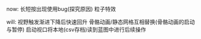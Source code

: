 now:
长短按出现使用bug(探究原因)
粒子特效

will:
视野触发渐进下降后快速回升
骨骼动画/静态网格互相替换(骨骼动画的启动与暂停)
启动视口将本地(csv存档)读到蓝图中进行后续操作
